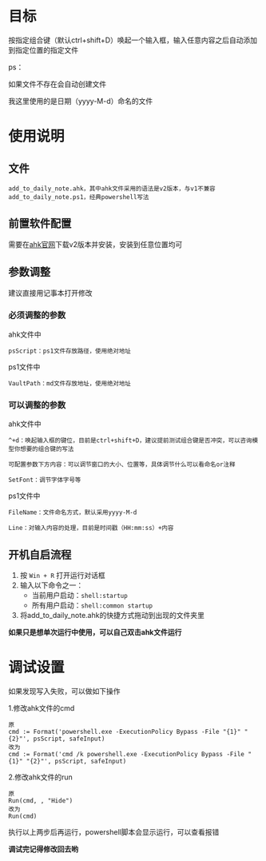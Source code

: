 # 目标
按指定组合键（默认ctrl+shift+D）唤起一个输入框，输入任意内容之后自动添加到指定位置的指定文件

ps：

如果文件不存在会自动创建文件

我这里使用的是日期（yyyy-M-d）命名的文件
# 使用说明
## 文件
```
add_to_daily_note.ahk，其中ahk文件采用的语法是v2版本，与v1不兼容
add_to_daily_note.ps1，经典powershell写法
```
## 前置软件配置
需要在[ahk官网](https://www.autohotkey.com)下载v2版本并安装，安装到任意位置均可
## 参数调整
建议直接用记事本打开修改
### 必须调整的参数
ahk文件中
```
psScript：ps1文件存放路径，使用绝对地址
```
ps1文件中
```
VaultPath：md文件存放地址，使用绝对地址
```
### 可以调整的参数
ahk文件中
```
^+d：唤起输入框的键位，目前是ctrl+shift+D，建议提前测试组合键是否冲突，可以咨询模型你想要的组合键的写法

可配置参数下方内容：可以调节窗口的大小、位置等，具体调节什么可以看命名or注释

SetFont：调节字体字号等
```
ps1文件中
```
FileName：文件命名方式，默认采用yyyy-M-d

Line：对输入内容的处理，目前是时间戳（HH:mm:ss）+内容
```
## 开机自启流程
1. 按 `Win + R` 打开运行对话框
2. 输入以下命令之一：
    - 当前用户启动：`shell:startup`
    - 所有用户启动：`shell:common startup`
3.  将add_to_daily_note.ahk的快捷方式拖动到出现的文件夹里

**如果只是想单次运行中使用，可以自己双击ahk文件运行**

# 调试设置
如果发现写入失败，可以做如下操作

1.修改ahk文件的cmd
```
原
cmd := Format('powershell.exe -ExecutionPolicy Bypass -File "{1}" "{2}"', psScript, safeInput)
改为
cmd := Format('cmd /k powershell.exe -ExecutionPolicy Bypass -File "{1}" "{2}"', psScript, safeInput)
```
2.修改ahk文件的run
```
原
Run(cmd, , "Hide")
改为
Run(cmd)
```

执行以上两步后再运行，powershell脚本会显示运行，可以查看报错

**调试完记得修改回去哟**

